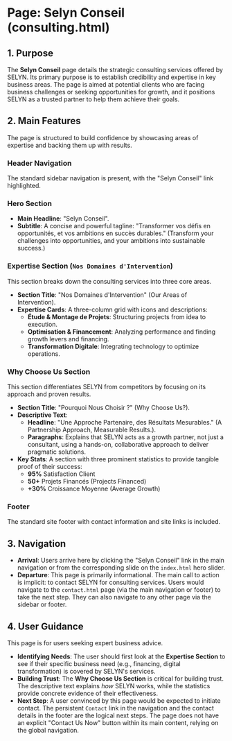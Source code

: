 # Page: Selyn Conseil (consulting.html)

## 1. Purpose

The **Selyn Conseil** page details the strategic consulting services offered by SELYN. Its primary purpose is to establish credibility and expertise in key business areas. The page is aimed at potential clients who are facing business challenges or seeking opportunities for growth, and it positions SELYN as a trusted partner to help them achieve their goals.

## 2. Main Features

The page is structured to build confidence by showcasing areas of expertise and backing them up with results.

### Header Navigation

The standard sidebar navigation is present, with the "Selyn Conseil" link highlighted.

### Hero Section

- **Main Headline**: "Selyn Conseil".
- **Subtitle**: A concise and powerful tagline: "Transformer vos défis en opportunités, et vos ambitions en succès durables." (Transform your challenges into opportunities, and your ambitions into sustainable success.)

### Expertise Section (`Nos Domaines d'Intervention`)

This section breaks down the consulting services into three core areas.

- **Section Title**: "Nos Domaines d'Intervention" (Our Areas of Intervention).
- **Expertise Cards**: A three-column grid with icons and descriptions:
  - **Étude & Montage de Projets**: Structuring projects from idea to execution.
  - **Optimisation & Financement**: Analyzing performance and finding growth levers and financing.
  - **Transformation Digitale**: Integrating technology to optimize operations.

### Why Choose Us Section

This section differentiates SELYN from competitors by focusing on its approach and proven results.

- **Section Title**: "Pourquoi Nous Choisir ?" (Why Choose Us?).
- **Descriptive Text**:
  - **Headline**: "Une Approche Partenaire, des Résultats Mesurables." (A Partnership Approach, Measurable Results.).
  - **Paragraphs**: Explains that SELYN acts as a growth partner, not just a consultant, using a hands-on, collaborative approach to deliver pragmatic solutions.
- **Key Stats**: A section with three prominent statistics to provide tangible proof of their success:
  - **95%** Satisfaction Client
  - **50+** Projets Financés (Projects Financed)
  - **+30%** Croissance Moyenne (Average Growth)

### Footer

The standard site footer with contact information and site links is included.

## 3. Navigation

- **Arrival**: Users arrive here by clicking the "Selyn Conseil" link in the main navigation or from the corresponding slide on the `index.html` hero slider.
- **Departure**: This page is primarily informational. The main call to action is implicit: to contact SELYN for consulting services. Users would navigate to the `contact.html` page (via the main navigation or footer) to take the next step. They can also navigate to any other page via the sidebar or footer.

## 4. User Guidance

This page is for users seeking expert business advice.

- **Identifying Needs**: The user should first look at the **Expertise Section** to see if their specific business need (e.g., financing, digital transformation) is covered by SELYN's services.
- **Building Trust**: The **Why Choose Us Section** is critical for building trust. The descriptive text explains *how* SELYN works, while the statistics provide concrete evidence of their effectiveness.
- **Next Step**: A user convinced by this page would be expected to initiate contact. The persistent `Contact` link in the navigation and the contact details in the footer are the logical next steps. The page does not have an explicit "Contact Us Now" button within its main content, relying on the global navigation.
